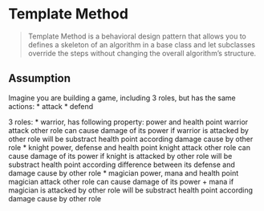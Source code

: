 # Template Method

> Template Method is a behavioral design pattern that allows you to defines a skeleton of an algorithm in a base class and let subclasses override the steps without changing the overall algorithm’s structure.

## Assumption
Imagine  you are building a game, including 3 roles, but has the same actions:
    * attack
    * defend

3 roles:
    * warrior, has following property:
        power and health point
        warrior attack other role can cause damage of its power
        if warrior is attacked by other role will be substract health point according damage cause by other role
    * knight
        power, defense and health point
        knight attack other role can cause damage of its power
        if knight is attacked by other role will be substract health point according difference between its defense and damage cause by other role
    * magician
        power, mana and health point
        magician attack other role can cause damage of its power + mana
        if magician is attacked by other role will be substract health point according damage cause by other role